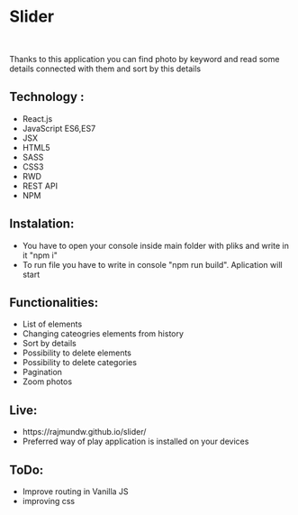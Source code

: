 <h1>Slider</h1> </br>
<p>Thanks to this application you can find photo by keyword and read some details connected with them and sort by this details</p>
<h2>Technology :</h2>
<ul>
		<li>React.js</li>
    <li>JavaScript ES6,ES7</li>
    <li>JSX</li>
		<li>HTML5</li>
    <li>SASS</li>
		<li>CSS3</li>
    <li>RWD</li>
    <li>REST API</li>
		<li>NPM</li>
</ul>

<h2>Instalation:</h2>
<ul>
	<li>You have to open your console inside main folder with pliks and write in it "npm i"
		</li>
	<li>To run file you have to write in console "npm run build". Aplication will start</li>
</ul>

<h2>Functionalities:</h2>
<ul>
	<li>List of elements</li>
 	<li>Changing cateogries elements from history</li>
	<li>Sort by details</li>
 	<li>Possibility to delete elements</li>
	<li>Possibility to delete categories</li>
 	<li>Pagination</li>
  <li>Zoom photos</li>
</ul>

<h2>Live:</h2>
<ul>
	<li>https://rajmundw.github.io/slider/</li>
	<li>Preferred way of play application is installed on your devices</li>
</ul>

<h2>ToDo:</h2>
<ul>
	<li>Improve routing in Vanilla JS</li>
	<li>improving css</li>
</ul>

